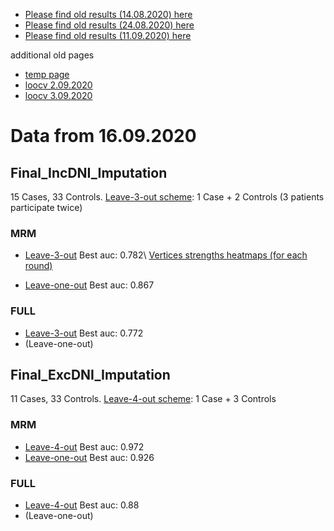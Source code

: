 * [Please find old results (14.08.2020) here](old14082020.md)
* [Please find old results (24.08.2020) here](old24082020.md)
* [Please find old results (11.09.2020) here](old11092020.md)

 additional old pages
* [temp page](temp.md)
* [loocv 2.09.2020](loocv.md)
* [loocv 3.09.2020](loocv3092020.md)

# Data from 16.09.2020

## Final_IncDNI_Imputation 
15 Cases, 33 Controls. [Leave-3-out scheme](/16092020/Final_IncDNI_Imputation_splits.png): 1 Case + 2 Controls (3 patients participate twice)
### MRM
* [Leave-3-out](/16092020/Final_IncDNI_Imputation_MRM_L3OCV.png) Best auc: 0.782\\
[Vertices strengths heatmaps (for each round)](/16092020/Final_IncDNI_Imputation_L3OCV_strength_heatmap.png)

* [Leave-one-out](/16092020/Final_IncDNI_Imputation_MRM_LOOCV.png) Best auc: 0.867

### FULL
* [Leave-3-out](/16092020/Final_IncDNI_Imputation_full_FULL_L3OCV.png) Best auc: 0.772
* (Leave-one-out)

## Final_ExcDNI_Imputation 
11 Cases, 33 Controls. [Leave-4-out scheme](/16092020/Final_ExcDNI_Imputation_splits.png): 1 Case + 3 Controls 
### MRM
* [Leave-4-out](/16092020/Final_ExcDNI_Imputation_MRM_L4OCV.png) Best auc: 0.972
* [Leave-one-out](/16092020/Final_ExcDNI_Imputation_MRM_LOOCV.png) Best auc: 0.926

### FULL

* [Leave-4-out](/16092020/Final_ExcDNI_Imputation_full_FULL_L4OCV.png) Best auc: 0.88
* (Leave-one-out)

